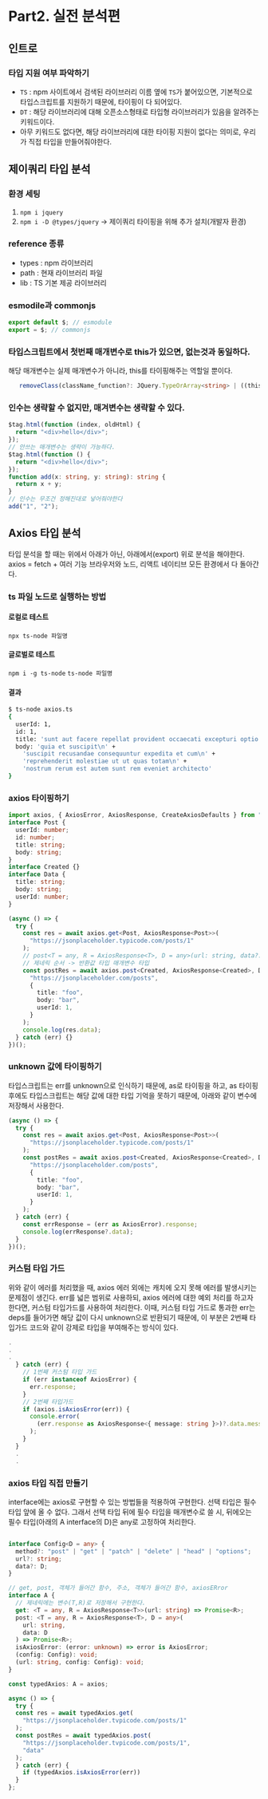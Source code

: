 # Part2. 실전 분석편

## 인트로

### 타입 지원 여부 파악하기

- `TS` : npm 사이트에서 검색된 라이브러리 이름 옆에 `TS`가 붙어있으면, 기본적으로 타입스크립트를 지원하기 때문에, 타이핑이 다 되어있다.
- `DT` : 해당 라이브러리에 대해 오픈소스형태로 타입형 라이브러리가 있음을 알려주는 키워드이다.
- 아무 키워드도 없다면, 해당 라이브러리에 대한 타이핑 지원이 없다는 의미로, 우리가 직접 타입을 만들어줘야한다.

## 제이쿼리 타입 분석

### 환경 세팅

1. `npm i jquery`
2. `npm i -D @types/jquery` -> 제이쿼리 타이핑을 위해 추가 설치(개발자 환경)

### reference 종류

- types : npm 라이브러리
- path : 현재 라이브러리 파일
- lib : TS 기본 제공 라이브러리

### esmodile과 commonjs

```typescript
export default $; // esmodule
export = $; // commonjs
```

### 타입스크립트에서 첫번째 매개변수로 this가 있으면, 없는것과 동일하다.

해당 매개변수는 실제 매개변수가 아니라, this를 타이핑해주는 역할일 뿐이다.

```typescript
   removeClass(className_function?: JQuery.TypeOrArray<string> | ((this: TElement, index: number, className: string) => string)): this;
```

### 인수는 생략할 수 없지만, 매겨변수는 생략할 수 있다.

```typescript
$tag.html(function (index, oldHtml) {
  return "<div>hello</div>";
});
// 안쓰는 매개변수는 생략이 가능하다.
$tag.html(function () {
  return "<div>hello</div>";
});
function add(x: string, y: string): string {
  return x + y;
}
// 인수는 무조건 정해진대로 넣어줘야한다
add("1", "2");
```

## Axios 타입 분석

타입 분석을 할 때는 위에서 아래가 아닌, 아래에서(export) 위로 분석을 해야한다.
axios = fetch + 여러 기능
브라우저와 노드, 리액트 네이티브 모든 환경에서 다 돌아간다.

### ts 파일 노드로 실행하는 방법

#### 로컬로 테스트

`npx ts-node 파일명`

#### 글로벌로 테스트

`npm i -g ts-node`
`ts-node 파일명`

#### 결과

```bash
$ ts-node axios.ts
{
  userId: 1,
  id: 1,
  title: 'sunt aut facere repellat provident occaecati excepturi optio reprehenderit',
  body: 'quia et suscipit\n' +
    'suscipit recusandae consequuntur expedita et cum\n' +
    'reprehenderit molestiae ut ut quas totam\n' +
    'nostrum rerum est autem sunt rem eveniet architecto'
}

```

### axios 타이핑하기

```typescript
import axios, { AxiosError, AxiosResponse, CreateAxiosDefaults } from "axios";
interface Post {
  userId: number;
  id: number;
  title: string;
  body: string;
}
interface Created {}
interface Data {
  title: string;
  body: string;
  userId: number;
}

(async () => {
  try {
    const res = await axios.get<Post, AxiosResponse<Post>>(
      "https://jsonplaceholder.typicode.com/posts/1"
    );
    // post<T = any, R = AxiosResponse<T>, D = any>(url: string, data?: D, config?: AxiosRequestConfig<D>): Promise<R>;
    // 제네릭 순서 -> 반환값 타입 매개변수 타입
    const postRes = await axios.post<Created, AxiosResponse<Created>, Data>(
      "https://jsonplaceholder.com/posts",
      {
        title: "foo",
        body: "bar",
        userId: 1,
      }
    );
    console.log(res.data);
  } catch (err) {}
})();
```

### unknown 값에 타이핑하기

타입스크립트는 err를 unknown으로 인식하기 때문에, as로 타이핑을 하고, as 타이핑 후에도 타입스크립트는 해당 값에 대한 타입 기억을 못하기 때문에, 아래와 같이 변수에 저장해서 사용한다.

```typescript
(async () => {
  try {
    const res = await axios.get<Post, AxiosResponse<Post>>(
      "https://jsonplaceholder.typicode.com/posts/1"
    );
    const postRes = await axios.post<Created, AxiosResponse<Created>, Data>(
      "https://jsonplaceholder.com/posts",
      {
        title: "foo",
        body: "bar",
        userId: 1,
      }
    );
  } catch (err) {
    const errResponse = (err as AxiosError).response;
    console.log(errResponse?.data);
  }
})();
```

### 커스텀 타입 가드

위와 같이 에러를 처리했을 때, axios 에러 외에는 캐치에 오지 못해 에러를 발생시키는 문제점이 생긴다.
err를 넓은 범위로 사용하되, axios 에러에 대한 예외 처리를 하고자 한다면,
커스텀 타입가드를 사용하여 처리한다.
이때, 커스텀 타입 가드로 통과한 err는 deps를 들어가면 해당 값이 다시 unknown으로 반환되기 때문에, 이 부분은 2번째 타입가드 코드와 같이 강제로 타입을 부여해주는 방식이 있다.

```typescript
.
.
.
  } catch (err) {
    // 1번째 커스텀 타입 가드
    if (err instanceof AxiosError) {
      err.response;
    }
    // 2번째 타입가드
    if (axios.isAxiosError(err)) {
      console.error(
        (err.response as AxiosResponse<{ message: string }>)?.data.message
      );
    }
  }
  .
  .
```

### axios 타입 직접 만들기

interface에는 axios로 구현할 수 있는 방법들을 적용하여 구현한다.
선택 타입은 필수 타입 앞에 올 수 없다.
그래서 선택 타입 뒤에 필수 타입을 매개변수로 쓸 시, 뒤에오는 필수 타입(아래의 A interface의 D)은 any로 고정하여 처리한다.

```typescript

interface Config<D = any> {
  method?: "post" | "get" | "patch" | "delete" | "head" | "options";
  url?: string;
  data?: D;
}

// get, post, 객체가 들어간 함수, 주소, 객체가 들어간 함수, axiosERror
interface A {
  // 제네릭에는 변수(T,R)로 저장해서 구현한다.
  get: <T = any, R = AxiosResponse<T>>(url: string) => Promise<R>;
  post: <T = any, R = AxiosResponse<T>, D = any>(
    url: string,
    data: D
  ) => Promise<R>;
  isAxiosError: (error: unknown) => error is AxiosError;
  (config: Config): void;
  (url: string, config: Config): void;
}

const typedAxios: A = axios;

async () => {
  try {
  const res = await typedAxios.get(
    "https://jsonplaceholder.tvpicode.com/posts/1"
  );
  const postRes = await typedAxios.post(
    "https://jsonplaceholder.tvpicode.com/posts/1",
    "data"
  );
  } catch (err) {
    if (typedAxios.isAxiosError(err))
  }
};

```
